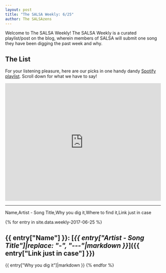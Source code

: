 ```yaml
---
layout: post
title: "The SALSA Weekly: 6/25"
author: The SALSAzens
---
```


Welcome to The SALSA Weekly! The SALSA Weekly is a curated playlist/post on the blog, wherein members of SALSA will submit one song they have been digging the past week and why.

<style>
iframe { margin: 0 auto; display: block; width: 100%; }
</style>

## The List

For your listening pleasure, here are our picks in one handy dandy [Spotify playlist](https://open.spotify.com/user/lunostophiles/playlist/2Fac7ykHZRCB0RvYLZ7i06). Scroll down for what we have to say!

<iframe src="https://open.spotify.com/embed/user/lunostophiles/playlist/2Fac7ykHZRCB0RvYLZ7i06" width="300" height="380" frameborder="0" allowtransparency="true"></iframe>

-----

Name,Artist - Song Title,Why you dig it,Where to find it,Link just in case

{% for entry in site.data.weekly-2017-06-25 %}
## {{ entry["Name"] }}: [*{{ entry["Artist - Song Title"]|replace: "-", "---"|markdown }}*]({{ entry["Link just in case"] }})

{{ entry["Why you dig it"]|markdown }}
{% endfor %}
